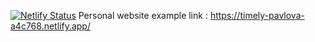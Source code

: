 [![Netlify Status](https://api.netlify.com/api/v1/badges/0b9cf67b-de02-4147-9a89-c4e9f7cf7f5d/deploy-status)](https://app.netlify.com/sites/timely-pavlova-a4c768/deploys)
Personal website example 
link : https://timely-pavlova-a4c768.netlify.app/
